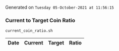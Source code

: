 Generated on `Tuesday 05-October-2021 at 11:56:15`

### Current to Target Coin Ratio
`current_coin_ratio.sh`

Date|Current|Target|Ratio
---|---|---|---
